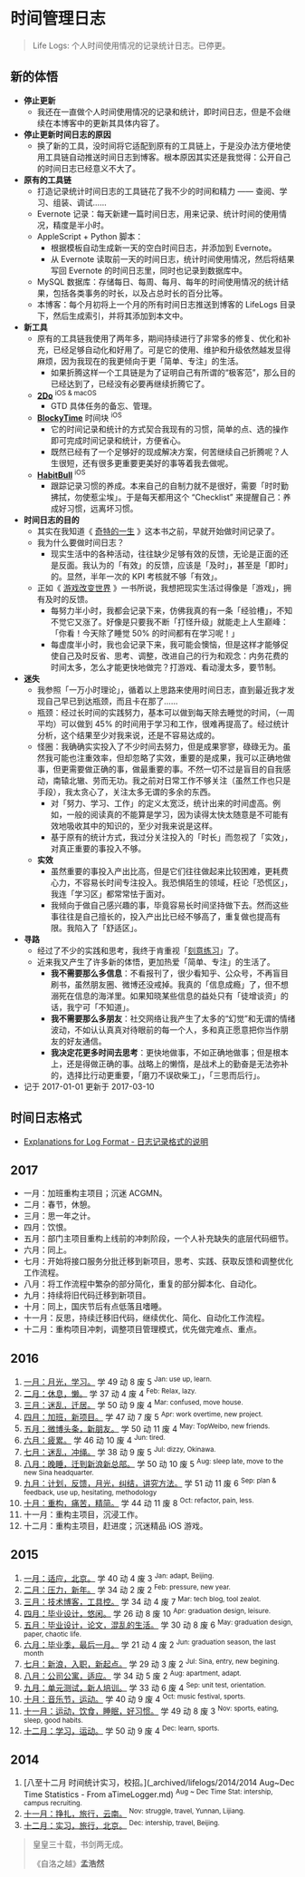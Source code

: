 # 时间管理日志

> Life Logs: 个人时间使用情况的记录统计日志。已停更。

## 新的体悟

- __停止更新__
    - 我还在一直做个人时间使用情况的记录和统计，即时间日志，但是不会继续在本博客中的更新其具体内容了。
- __停止更新时间日志的原因__
    - 换了新的工具，没时间将它适配到原有的工具链上，于是没办法方便地使用工具链自动推送时间日志到博客。根本原因其实还是我觉得：公开自己的时间日志已经意义不大了。
- __原有的工具链__
    - 打造记录统计时间日志的工具链花了我不少的时间和精力 —— 查阅、学习、组装、调试……
    - Evernote 记录：每天新建一篇时间日志，用来记录、统计时间的使用情况，精度是半小时。
    - AppleScript + Python 脚本：
        - 根据模板自动生成新一天的空白时间日志，并添加到 Evernote。
        - 从 Evernote 读取前一天的时间日志，统计时间使用情况，然后将结果写回 Evernote 的时间日志里，同时也记录到数据库中。
    - MySQL 数据库：存储每日、每周、每月、每年的时间使用情况的统计结果，包括各类事务的时长，以及占总时长的百分比等。
    - 本博客：每个月初将上一个月的所有时间日志推送到博客的 LifeLogs 目录下，然后生成索引，并将其添加到本文中。
- __新工具__
    - 原有的工具链我使用了两年多，期间持续进行了非常多的修复、优化和补充，已经足够自动化和好用了。可是它的使用、维护和升级依然越发显得麻烦，因为我现在的我更倾向于更「简单、专注」的生活。
        - 如果折腾这样一个工具链是为了证明自己有所谓的“极客范”，那么目的已经达到了，已经没有必要再继续折腾它了。
    - [__2Do__](https://www.2doapp.com/) <sup>iOS & macOS</sup>
        - GTD 具体任务的备忘、管理。
    - [__BlockyTime__](https://itunes.apple.com/us/app/blockytime-simply-track-you/id1086617993?mt=8) 时间块 <sup>iOS</sup>
        - 它的时间记录和统计的方式契合我现有的习惯，简单的点、选的操作即可完成时间记录和统计，方便省心。
        - 既然已经有了一个足够好的现成解决方案，何苦继续自己折腾呢？人生很短，还有很多更重要更美好的事等着我去做呢。
    - [__HabitBull__](http://www.habitbull.com/) <sup>iOS</sup>
        - 跟踪记录习惯的养成。本来自己的自制力就不是很好，需要「时时勤拂拭，勿使惹尘埃」。于是每天都用这个 “Checklist” 来提醒自己：养成好习惯，远离坏习惯。
- __时间日志的目的__
    - 其实在我知道《 [奇特的一生](https://book.douban.com/subject/1115353/) 》这本书之前，早就开始做时间记录了。
    - 我为什么要做时间日志？
        - 现实生活中的各种活动，往往缺少足够有效的反馈，无论是正面的还是反面。我认为的「有效」的反馈，应该是「及时」，甚至是「即时」的。显然，半年一次的 KPI 考核就不够「有效」。
    - 正如《 [游戏改变世界](https://book.douban.com/subject/10828002/) 》一书所说，我想把现实生活过得像是「游戏」，拥有及时的反馈。
        - 每努力半小时，我都会记录下来，仿佛我真的有一条「经验槽」，不知不觉它又涨了。好像是只要我不断「打怪升级」就能走上人生巅峰：「你看！今天除了睡觉 50% 的时间都有在学习呢！」
        - 每虚度半小时，我也会记录下来，我可能会懊恼，但是这样才能够促使自己及时反省、思考、调整，改进自己的行为和观念：内务花费的时间太多，怎么才能更快地做完？打游戏、看动漫太多，要节制。
- __迷失__
    - 我参照「一万小时理论」，循着以上思路来使用时间日志，直到最近我才发现自己早已到达瓶颈，而且卡在那了……
    - 瓶颈：经过长时间的实践努力，基本可以做到每天除去睡觉的时间，（一周平均）可以做到 45% 的时间用于学习和工作，很难再提高了。经过统计分析，这个结果至少对我来说，还是不容易达成的。
    - 怪圈：我确确实实投入了不少时间去努力，但是成果寥寥，碌碌无为。虽然我可能也注重效率，但却忽略了实效，重要的是成果，我可以正确地做事，但更需要做正确的事，做最重要的事。不然一切不过是盲目的自我感动，南辕北辙、劳而无功。我之前对日常工作不够关注（虽然工作也只是手段），我太贪心了，关注太多无谓的多余的东西。
        - 对「努力、学习、工作」的定义太宽泛，统计出来的时间虚高。例如，一般的阅读真的不能算是学习，因为读得太快太随意是不可能有效地吸收其中的知识的，至少对我来说是这样。
        - 基于原有的统计方式，我过分关注投入的「时长」而忽视了「实效」，对真正重要的事投入不够。
    - __实效__
        - 虽然重要的事投入产出比高，但是它们往往做起来比较困难，更耗费心力，不容易长时间专注投入。我恐惧陌生的领域，枉论「恐慌区」，我连「学习区」都常常怯于面对。
        - 我倾向于做自己感兴趣的事，毕竟容易长时间坚持做下去。然而这些事往往是自己擅长的，投入产出比已经不够高了，重复做也提高有限。我陷入了「舒适区」。
- __寻路__
    - 经过了不少的实践和思考，我终于肯重视「[刻意练习](http://www.geekonomics10000.com/519)」了。
    - 近来我又产生了许多新的体悟，更加热爱「简单、专注」的生活了。
        - __我不需要那么多信息__：不看报刊了，很少看知乎、公众号，不再盲目刷书，虽然朋友圈、微博还没戒掉。我真的「信息成瘾」了，但不想溺死在信息的海洋里。如果知晓某些信息的益处只有「徒增谈资」的话，我宁可「不知道」。
        - __我不需要那么多朋友__：社交网络让我产生了太多的“幻觉”和无谓的情绪波动，不如认认真真对待眼前的每一个人，多和真正愿意把你当作朋友的好友通信。
        - __我决定花更多时间去思考__：更快地做事，不如正确地做事；但是根本上，还是得做正确的事。战略上的懒惰，是战术上的勤奋是无法弥补的，选择比行动更重要，「磨刀不误砍柴工」，「三思而后行」。
- 记于 2017-01-01 更新于 2017-03-10

## 时间日志格式

- [Explanations for Log Format - 日志记录格式的说明](_archived/think/time-mgt.md)

## 2017

- 一月：加班重构主项目；沉迷 ACGMN。
- 二月：春节，休憩。
- 三月：思一年之计。
- 四月：饮恨。
- 五月：部门主项目重构上线前的冲刺阶段，一个人补充缺失的底层代码细节。
- 六月：同上。
- 七月：开始将接口服务分批迁移到新项目，思考、实践、获取反馈和调整优化工作流程。
- 八月：将工作流程中繁杂的部分简化，重复的部分脚本化、自动化。
- 九月：持续将旧代码迁移到新项目。
- 十月：同上，国庆节后有点低落且嗜睡。
- 十一月：反思，持续迁移旧代码，继续优化、简化、自动化工作流程。
- 十二月：重构项目冲刺，调整项目管理模式，优先做完难点、重点。

## 2016

1. [一月：月光，学习。](_archived/lifelogs/2016/01/index.md) 学 49 动 8 废 5
    <sup>Jan: use up, learn.</sup>
2. [二月：休息，懒。](_archived/lifelogs/2016/02/index.md) 学 37 动 4 废 4
    <sup>Feb: Relax, lazy.</sup>
3. [三月：迷乱，迁居。](_archived/lifelogs/2016/03/index.md) 学 50 动 9 废 4
    <sup>Mar: confused, move house.</sup>
4. [四月：加班，新项目。](_archived/lifelogs/2016/04/index.md) 学 47 动 7 废 5
    <sup>Apr: work overtime, new project.</sup>
5. [五月：微博头条，新朋友。](_archived/lifelogs/2016/05/index.md) 学 50 动 11 废 4
    <sup>May: TopWeibo, new friends.</sup>
6. [六月：疲累。](_archived/lifelogs/2016/06/index.md) 学 46 动 10 废 4
    <sup>Jun: tired.</sup>
7. [七月：迷乱，冲绳。](_archived/lifelogs/2016/07/index.md) 学 38 动 9 废 5
    <sup>Jul: dizzy, Okinawa.</sup>
8. [八月：晚睡，迁到新浪新总部。](_archived/lifelogs/2016/08/index.md) 学 50 动 10 废 5
    <sup>Aug: sleep late, move to the new Sina headquarter.</sup>
9. [九月：计划，反馈，月光，纠结，讲究方法。](_archived/lifelogs/2016/09/index.md) 学 51 动 11 废 6
    <sup>Sep: plan & feedback, use up, hesitating, methodology</sup>
10. [十月：重构，痛苦，精简。](_archived/lifelogs/2016/10/index.md) 学 44 动 11 废 8
    <sup>Oct: refactor, pain, less.</sup>
11. 十一月：重构主项目，沉浸工作。
12. 十二月：重构主项目，赶进度；沉迷精品 iOS 游戏。

## 2015

1. [一月：适应，北京。](_archived/lifelogs/2015/01/index.md) 学 40 动 4 废 3
    <sup>Jan: adapt, Beijing.</sup>
2. [二月：压力，新年。](_archived/lifelogs/2015/02/index.md) 学 34 动 2 废 2
    <sup>Feb: pressure, new year.</sup>
3. [三月：技术博客，工具控。](_archived/lifelogs/2015/03/index.md) 学 34 动 4 废 7
    <sup>Mar: tech blog, tool zealot.</sup>
4. [四月：毕业设计，悠闲。](_archived/lifelogs/2015/04/index.md) 学 26 动 8 废 10
    <sup>Apr: graduation design, leisure.</sup>
5. [五月：毕业设计，论文，混乱的生活。](_archived/lifelogs/2015/05/index.md) 学 30 动 8 废 6
    <sup>May: graduation design, paper, chaotic life.</sup>
6. [六月：毕业季，最后一月。](_archived/lifelogs/2015/06/index.md) 学 21 动 4 废 2
    <sup>Jun: graduation season, the last month</sup>
7. [七月：新浪，入职，新起点。](_archived/lifelogs/2015/07/index.md) 学 29 动 3 废 2
    <sup>Jul: Sina, entry, new begining.</sup>
8. [八月：公司公寓，适应。](_archived/lifelogs/2015/08/index.md) 学 34 动 5 废 2
    <sup>Aug: apartment, adapt.</sup>
9. [九月：单元测试，新人培训。](_archived/lifelogs/2015/09/index.md) 学 33 动 6 废 4
    <sup>Sep: unit test, orientation.</sup>
10. [十月：音乐节，运动。](_archived/lifelogs/2015/10/index.md) 学 40 动 9 废 4
    <sup>Oct: music festival, sports.</sup>
11. [十一月：运动，饮食，睡眠，好习惯。](_archived/lifelogs/2015/11/index.md) 学 49 动 8 废 3
    <sup>Nov: sports, eating, sleep, good habits.</sup>
12. [十二月：学习，运动。](_archived/lifelogs/2015/12/index.md) 学 50 动 9 废 4
    <sup>Dec: learn, sports.</sup>

## 2014

1. [八至十二月 时间统计实习，校招。](_archived/lifelogs/2014/2014 Aug~Dec Time Statistics - From aTimeLogger.md)
    <sup>Aug ~ Dec Time Stat: intership, campus recruiting.</sup>
2. [十一月：挣扎，旅行，云南。](_archived/lifelogs/2014/11/index.md)
    <sup>Nov: struggle, travel, Yunnan, Lijiang.</sup>
3. [十二月：实习，旅行，北京。](_archived/lifelogs/2014/12/index.md)
    <sup>Dec: intership, travel, Beijing.</sup>

> 皇皇三十载，书剑两无成。
>
>《自洛之越》__孟浩然__
